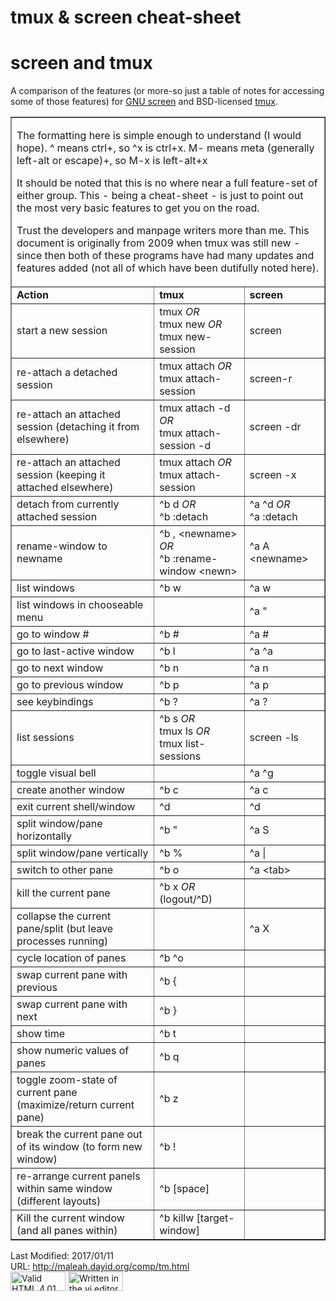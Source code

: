 <!DOCTYPE HTML PUBLIC "-//W3C//DTD HTML 4.01 Transitional//EN" "http://www.w3.org/TR/html4/loose.dtd">
<html>
  <head>
    <META HTTP-EQUIV="Content-Type" CONTENT="text/html; charset=utf-8">
    <title>dayid's tmux & screen cheat-sheet</title>
    <link rel="stylesheet" type="text/css" href="/support/light.css">
  </head>
  <body>
    <h1>tmux &amp; screen cheat-sheet</h1>
    <div id="content">
    <!-- Begin Content Here /-->
    <!-- Originally composed on April 29th, 2009 at 14:35 /-->
    <!-- Original URL: http://www.dayid.org/os/notes/tm.html /-->
    <!-- Current URL: http://maleah.dayid.org/comp/tm.html /-->
      <h1>screen and tmux</h1>
      <p>A comparison of the features (or more-so just a table of notes for accessing some of those features) for <a href="http://www.gnu.org/software/screen/" target="_blank">GNU screen</a> and BSD-licensed <a href="https://tmux.github.io/" target="_blank">tmux</a>.</p>
      <table border="1">
        <tr>
          <td colspan="3">
            <p>The formatting here is simple enough to understand (I would hope). ^ means ctrl+, so ^x is ctrl+x. M- means meta (generally left-alt or escape)+, so M-x is left-alt+x</p>
            <p>It should be noted that this is no where near a full feature-set of either group. This - being a cheat-sheet - is just to point out the most very basic features to get you on the road.</p>
            <p>Trust the developers and manpage writers more than me. This document is originally from 2009 when tmux was still new - since then both of these programs have had many updates and features added (not all of which have been dutifully noted here).</p>
          </td>
        </tr>
        <tr><td><strong>Action</strong>                                             </td>
            <td><strong>tmux</strong>                                               </td>
            <td><strong>screen</strong>                                             </td>
        </tr>
        <tr><td>start a new session                                                 </td>
            <td>tmux <em>OR</em><br>tmux new <em>OR</em><br>tmux new-session        </td>
            <td>screen                                                              </td>
        </tr>
        <tr><td>re-attach a detached session                                        </td>
            <td>tmux attach <em>OR</em><br>tmux attach-session                      </td>
            <td>screen-r                                                            </td>
        </tr>
        <tr><td>re-attach an attached session (detaching it from elsewhere)         </td>
            <td>tmux attach -d <em>OR</em><br>tmux attach-session -d                </td>
            <td>screen -dr                                                          </td>
        </tr>
        <tr><td>re-attach an attached session (keeping it attached elsewhere)       </td>
            <td>tmux attach <em>OR</em><br>tmux attach-session                      </td>
            <td>screen -x                                                           </td>
        </tr>
        <tr><td>detach from currently attached session                              </td>
            <td>^b d <em>OR</em><br>^b :detach                                      </td>
            <td>^a ^d <em>OR</em><br>^a :detach                                     </td>
        </tr>
        <tr><td>rename-window to newname                                            </td>
            <td>^b , &lt;newname&gt; <em>OR</em><br>^b :rename-window &lt;newn&gt;  </td>
            <td>^a A &lt;newname&gt;                                                </td>
        </tr>
        <tr><td>list windows                                                        </td>
            <td>^b w                                                                </td>
            <td>^a w                                                                </td>
        </tr>
        <tr><td>list windows in chooseable menu                                     </td>
            <td>                                                                    </td>
            <td>^a "                                                                </td>
        </tr>
        <tr><td>go to window #                                                      </td>
            <td>^b #                                                                </td>
            <td>^a #                                                                </td>
        </tr>
        <tr><td>go to last-active window                                            </td>
            <td>^b l                                                                </td>
            <td>^a ^a                                                               </td>
        </tr>
        <tr><td>go to next window                                                   </td>
            <td>^b n                                                                </td>
            <td>^a n                                                                </td>
        </tr>
        <tr><td>go to previous window                                               </td>
            <td>^b p                                                                </td>
            <td>^a p                                                                </td>
        </tr>
        <tr><td>see keybindings                                                     </td>
            <td>^b ?                                                                </td>
            <td>^a ?                                                                </td>
        </tr>
        <tr><td>list sessions                                                       </td>
            <td>^b s <em>OR</em><br>tmux ls <em>OR</em><br>tmux list-sessions       </td>
            <td>screen -ls                                                          </td>
        </tr>
        <tr><td>toggle visual bell                                                  </td>
            <td>                                                                    </td>
            <td>^a ^g                                                               </td>
        </tr>
        <tr><td>create another window                                               </td>
            <td>^b c                                                                </td>
            <td>^a c                                                                </td>
        </tr>
        <tr><td>exit current shell/window                                           </td>
            <td>^d                                                                  </td>
            <td>^d                                                                  </td>
        </tr>
        <tr><td>split window/pane horizontally                                      </td>
            <td>^b "                                                                </td>
            <td>^a S                                                                </td>
        </tr>
        <tr><td>split window/pane vertically                                        </td>
            <td>^b %                                                                </td>
            <td>^a |                                                                </td>
        </tr>
        <tr><td>switch to other pane                                                </td>
            <td>^b o                                                                </td>
            <td>^a &lt;tab&gt;                                                      </td>
        </tr>
        <tr><td>kill the current pane                                               </td>
            <td>^b x <em>OR</em> (logout/^D)                                        </td>
            <td>                                                                    </td>
        </tr>
        <tr><td>collapse the current pane/split (but leave processes running)       </td>
            <td>                                                                    </td>
            <td>^a X                                                                </td>
        </tr>
        <tr><td>cycle location of panes                                             </td>
            <td>^b ^o                                                               </td>
            <td>                                                                    </td>
        </tr>
        <tr><td>swap current pane with previous                                     </td>
            <td>^b {                                                                </td>
            <td>                                                                    </td>
        </tr>
        <tr><td>swap current pane with next                                         </td>
            <td>^b }                                                                </td>
            <td>                                                                    </td>
        </tr>
        <tr><td>show time                                                           </td>
            <td>^b t                                                                </td>
            <td>                                                                    </td>
        </tr>
        <tr><td>show numeric values of panes                                        </td>
            <td>^b q                                                                </td>
            <td>                                                                    </td>
        </tr>
        <tr><td>toggle zoom-state of current pane (maximize/return current pane)    </td>
            <td>^b z                                                                </td>
            <td>                                                                    </td>
        </tr>
        <tr><td>break the current pane out of its window (to form new window)       </td>
            <td>^b !                                                                </td>
            <td>                                                                    </td>
        </tr>
        <tr><td>re-arrange current panels within same window (different layouts)    </td>
            <td>^b [space]                                                          </td>
            <td>                                                                    </td>
        </tr>
        <tr><td>Kill the current window (and all panes within)                      </td>
            <td>^b killw [target-window]                                            </td>
            <td>                                                                    </td>
        </tr>
      </table>
    </div>
    <div id='footer'>
      <span>Last Modified: 2017/01/11<br>
      URL: <a href="http://maleah.dayid.org/comp/tm.html">http://maleah.dayid.org/comp/tm.html</a><br>
      <a href="http://validator.w3.org/check?uri=referer" title="w3.org validator"><img src="http://www.w3.org/Icons/valid-html401" alt="Valid HTML 4.01 Transitional" height="31" width="88"></a>
      <a href="http://www.vim.org" title="vim.org"><img src="/icons/vi.gif" alt="Written in the vi editor" height="31" width="88"></a></span>
    </div>
  </body>
</html>

